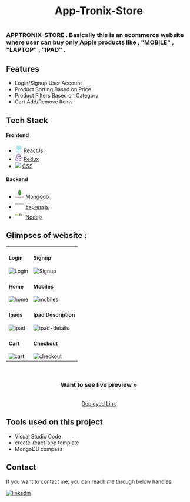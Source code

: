 <h1 align="center"> App-Tronix-Store <h1/>  
<h3>APPTRONIX-STORE . Basically this is an ecommerce website where user can buy only Apple products like , "MOBILE" , "LAPTOP" , "IPAD" .</h3>
  
## Features
- Login/Signup User Account
- Product Sorting Based on Price
- Product Filters Based on Category
- Cart Add/Remove Items 

## Tech Stack

#### **Frontend**

- <img src="https://raw.githubusercontent.com/devicons/devicon/master/icons/react/react-original-wordmark.svg" width=20/> [ReactJs](https://reactjs.org/)
- <img src="https://raw.githubusercontent.com/devicons/devicon/master/icons/redux/redux-original.svg" width=20 /> [Redux](https://redux.js.org)
- <img src="https://cdn-icons-png.flaticon.com/512/732/732190.png" width=20 /> [CSS](https://www.w3schools.com/css/)

#### **Backend**

- <img src="https://raw.githubusercontent.com/devicons/devicon/master/icons/mongodb/mongodb-original-wordmark.svg" width=25 /> [Mongodb](https://www.mongodb.com/)
- <img src="https://raw.githubusercontent.com/devicons/devicon/master/icons/express/express-original-wordmark.svg" width=25 /> [Expressjs](https://expressjs.com/)
- <img src="https://raw.githubusercontent.com/devicons/devicon/master/icons/nodejs/nodejs-original-wordmark.svg" width=25 /> [Nodejs](https://nodejs.org/en/)
  
  
## Glimpses of website :


<table>
   <tr>
    <td><h4>Login</h4><img src="https://cdn-images-1.medium.com/max/1000/1*-qElgVLBNMiqWetagzW4FQ.png" alt="Login" /></td>
    <td><h4>Signup</h4><img src="https://cdn-images-1.medium.com/max/1000/1*qzjj85Q87qCBsc2mngkM3w.png" alt="Signup" /></td>
  </tr>
  <tr>
    <td><h4>Home</h4><img src="https://cdn-images-1.medium.com/max/1000/1*EqbJe7nMglEJTUfFsQLo_w.png" alt="home" /></td>
    <td><h4>Mobiles</h4><img src="[https://user-images.githubusercontent.com/87424668/169654213-3d3df041-18cd-4681-ba86-fac35d780564.png](https://cdn-images-1.medium.com/max/1000/1*v-9rkgV2NYqhmXOX8JdD0g.png)" alt="mobiles" /></td>
  </tr>
  <tr>
    <td><h4>Ipads</h4><img src="[https://user-images.githubusercontent.com/87424668/169654309-1c805d75-71e2-44e8-990f-b15c7013b26c.png](https://cdn-images-1.medium.com/max/1000/1*v-9rkgV2NYqhmXOX8JdD0g.png)" alt="ipad" /></td>
    <td><h4>Ipad Description</h4><img src="[https://user-images.githubusercontent.com/87424668/169654359-73a5f0f6-e124-4ad9-81d3-2e566800ea75.png](https://cdn-images-1.medium.com/max/1000/1*J7OZvMvALkHuVmEVO4IB0w.png)" alt="ipad-details" /></td>
  </tr>
  <tr>
    <td><h4>Cart</h4><img src="[https://user-images.githubusercontent.com/87424668/169654388-f06dc259-d02d-4eae-9286-a659512805db.png](https://cdn-images-1.medium.com/max/1000/1*ZAAjtPZftvcFyjUlUwDxYw.png)" alt="cart" /></td>
     <td><h4>Checkout</h4><img src="[https://user-images.githubusercontent.com/87424668/169654533-24307004-0663-4888-a204-a7e3208c1764.png](https://cdn-images-1.medium.com/max/1000/1*NP3y8OQhEnw1WGCp9_QphQ.png)" alt="checkout" /></td>
  </tr>
  
</table>

<br />
  
 <h3 align="center">Want to see live preview »</h3>
<p align="center"> 
    <br />
    <a target="blank" href="https://app-tronix.vercel.app/">Deployed Link</a>    
    
 </p>
  
  
## Tools used on this project

- Visual Studio Code
- create-react-app template
- MongoDB compass
  
  
<h2>Contact</h2>

If you want to contact me, you can reach me through below handles.

[![linkedin](https://img.shields.io/badge/Ritika_Gupta-0077B5?style=for-the-badge&logo=linkedin&logoColor=white)](https://www.linkedin.com/in/manish-reddy-76063a222/)





